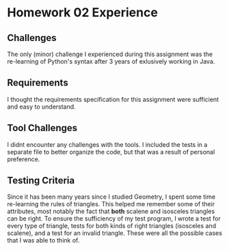 # Homework 02 Experience

## Challenges

The only (minor) challenge I experienced during this assignment was the re-learning of Python's syntax after 3 years of exlusively working in Java.

## Requirements

I thought the requirements specification for this assignment were sufficient and easy to understand.

## Tool Challenges

I didnt encounter any challenges with the tools. I included the tests in a separate file to better organize the code, but that was a result of personal preference.

## Testing Criteria

Since it has been many years since I studied Geometry, I spent some time re-learning the rules of triangles. This helped me remember some of their attributes, most notably the fact that **both** scalene and isosceles triangles can be right. To ensure the sufficiency of my test program, I wrote a test for every type of triangle, tests for both kinds of right triangles (isosceles and scalene), and a test for an invalid triangle. These were all the possible cases that I was able to think of.
